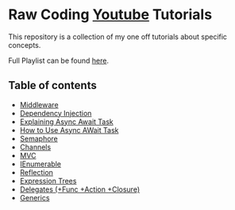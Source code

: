 # Raw Coding [Youtube](https://www.youtube.com/channel/UCP_jWxjn__YXmo4iU7Low0g?view_as=subscriber) Tutorials 
This repository is a collection of my one off tutorials about specific concepts.

Full Playlist can be found [here](https://www.youtube.com/playlist?list=PLOeFnOV9YBa43HKvIhBUMK6UhSjP2kizx).

## Table of contents
- [Middleware](https://youtu.be/xWWj0zGKS-k)
- [Dependency Injection](https://youtu.be/NkTF_6IQPiY)
- [Explaining Async Await Task](https://youtu.be/il9gl8MH17s)
- [How to Use Async AWait Task](https://youtu.be/3GhKdDCvtKE)
- [Semaphore](https://youtu.be/GKjM4AX8NME)
- [Channels](https://youtu.be/E0Ld7ZgE4oY)
- [MVC](https://youtu.be/u4O-b1BJg98)
- [IEnumerable](https://youtu.be/at6weLnskpU)
- [Reflection](https://youtu.be/cdG2JxuZvNI)
- [Expression Trees](https://youtu.be/dwr40KytyaY)
- [Delegates (+Func +Action +Closure)](https://youtu.be/KaxNwGA9fiY)
- [Generics](https://youtu.be/Q1Tv7vj3Txo)